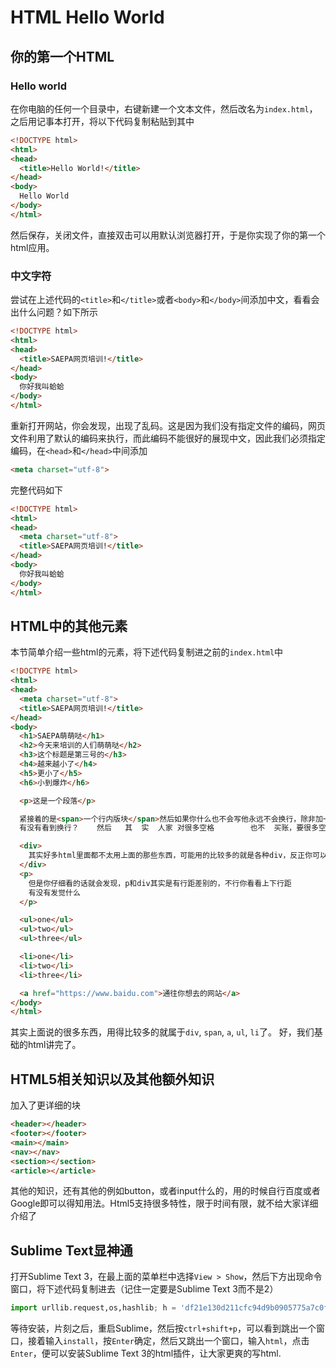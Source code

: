 # HTML Hello World
## 你的第一个HTML
### Hello world
在你电脑的任何一个目录中，右键新建一个文本文件，然后改名为`index.html`，之后用记事本打开，将以下代码复制粘贴到其中
```html
<!DOCTYPE html>
<html>
<head>
  <title>Hello World!</title>
</head>
<body>
  Hello World
</body>
</html>
```
然后保存，关闭文件，直接双击可以用默认浏览器打开，于是你实现了你的第一个html应用。

### 中文字符
尝试在上述代码的`<title>`和`</title>`或者`<body>`和`</body>`间添加中文，看看会出什么问题？如下所示
```html
<!DOCTYPE html>
<html>
<head>
  <title>SAEPA网页培训!</title>
</head>
<body>
  你好我叫蛤蛤
</body>
</html>
```
重新打开网站，你会发现，出现了乱码。这是因为我们没有指定文件的编码，网页文件利用了默认的编码来执行，而此编码不能很好的展现中文，因此我们必须指定编码，在`<head>`和`</head>`中间添加
```html
<meta charset="utf-8">
```
完整代码如下
```html
<!DOCTYPE html>
<html>
<head>
  <meta charset="utf-8">
  <title>SAEPA网页培训!</title>
</head>
<body>
  你好我叫蛤蛤
</body>
</html>
```

## HTML中的其他元素
本节简单介绍一些html的元素，将下述代码复制进之前的`index.html`中
```html
<!DOCTYPE html>
<html>
<head>
  <meta charset="utf-8">
  <title>SAEPA网页培训!</title>
</head>
<body>
  <h1>SAEPA萌萌哒</h1>
  <h2>今天来培训的人们萌萌哒</h2>
  <h3>这个标题是第三号的</h3>
  <h4>越来越小了</h4>
  <h5>更小了</h5>
  <h6>小到爆炸</h6>

  <p>这是一个段落</p>

  紧接着的是<span>一个行内版块</span>然后如果你什么也不会写他永远不会换行，除非加一个br<br>
  有没有看到换行？    然后   其  实  人家 对很多空格        也不  买账，要很多空格的话就需要加&amp;nbsp; &nbsp;&nbsp;&nbsp;&nbsp;&nbsp;你看，现在就有很多空格了吧

  <div>
    其实好多html里面都不太用上面的那些东西，可能用的比较多的就是各种div，反正你可以理解为div就相当于是把这些东西框起来的一个框框
  </div>
  <p>
    但是你仔细看的话就会发现，p和div其实是有行距差别的，不行你看看上下行距
    有没有发觉什么
  </p>

  <ul>one</ul>
  <ul>two</ul>
  <ul>three</ul>

  <li>one</li>
  <li>two</li>
  <li>three</li>

  <a href="https://www.baidu.com">通往你想去的网站</a>
</body>
</html>
```
其实上面说的很多东西，用得比较多的就属于`div`, `span`, `a`, `ul`, `li`了。
好，我们基础的html讲完了。

## HTML5相关知识以及其他额外知识
加入了更详细的块
```html
<header></header>
<footer></footer>
<main></main>
<nav></nav>
<section></section>
<article></article>
```
其他的知识，还有其他的例如button，或者input什么的，用的时候自行百度或者Google即可以得知用法。Html5支持很多特性，限于时间有限，就不给大家详细介绍了

## Sublime Text显神通
打开Sublime Text 3，在最上面的菜单栏中选择`View > Show`，然后下方出现命令窗口，将下述代码复制进去（记住一定要是Sublime Text 3而不是2）
```python
import urllib.request,os,hashlib; h = 'df21e130d211cfc94d9b0905775a7c0f' + '1e3d39e33b79698005270310898eea76'; pf = 'Package Control.sublime-package'; ipp = sublime.installed_packages_path(); urllib.request.install_opener( urllib.request.build_opener( urllib.request.ProxyHandler()) ); by = urllib.request.urlopen( 'http://packagecontrol.io/' + pf.replace(' ', '%20')).read(); dh = hashlib.sha256(by).hexdigest(); print('Error validating download (got %s instead of %s), please try manual install' % (dh, h)) if dh != h else open(os.path.join( ipp, pf), 'wb' ).write(by)
```
等待安装，片刻之后，重启Sublime，然后按`ctrl+shift+p`，可以看到跳出一个窗口，接着输入`install`，按`Enter`确定，然后又跳出一个窗口，输入`html`，点击`Enter`，便可以安装Sublime Text 3的html插件，让大家更爽的写html.